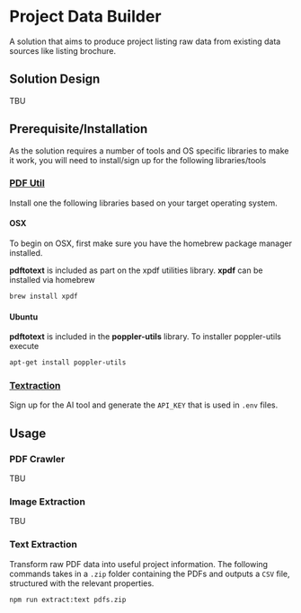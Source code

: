 # Project Data Builder

A solution that aims to produce project listing raw data from existing data sources like listing brochure.

## Solution Design
TBU

## Prerequisite/Installation

As the solution requires a number of tools and OS specific libraries to make it work, you will need to install/sign up for the following libraries/tools

### [PDF Util](https://github.com/zetahernandez/pdf-to-text)

Install one the following libraries based on your target operating system.

#### OSX

To begin on OSX, first make sure you have the homebrew package manager installed.

**pdftotext** is included as part on the xpdf utilities library. **xpdf** can be installed via homebrew

```bash
brew install xpdf
```

#### Ubuntu

**pdftotext** is included in the **poppler-utils** library. To installer poppler-utils execute

```bash
apt-get install poppler-utils
```

### [Textraction](https://www.textraction.ai)

Sign up for the AI tool and generate the `API_KEY` that is used in `.env` files.

## Usage

### PDF Crawler
TBU

### Image Extraction
TBU

### Text Extraction

Transform raw PDF data into useful project information. The following commands takes in a `.zip` folder containing the PDFs and outputs a `CSV` file, structured with the relevant properties.

```
npm run extract:text pdfs.zip
```
